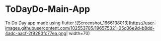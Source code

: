 # ToDayDo-Main-App
 To Do Day app made using flutter 
![Screenshot_1666138013](https://user-images.githubusercontent.com/102553705/196575321-05c06e9d-b8dd-4adc-aacf-2f9283fc77ea.png| width=70)
